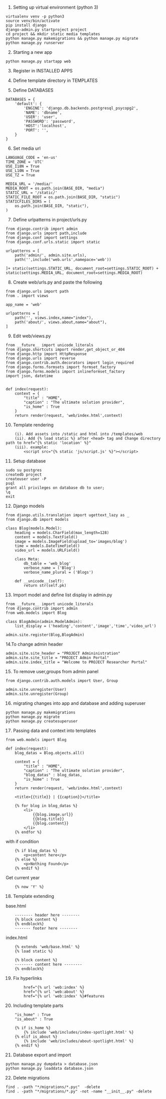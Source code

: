 1. Setting up virtual environment (python 3)
```
virtualenv venv -p python3
source venv/bin/activate
pip install django
django-admin.py startproject project
cd project && mkdir static media templates
python manage.py makemigrations && python manage.py migrate
python manage.py runserver
```
2. Starting a new app
```
python manage.py startapp web
```
3. Register in INSTALLED APPS

4. Define template directory in TEMPLATES

5. Define DATABASES
```
DATABASES = {
    'default': {
        'ENGINE': 'django.db.backends.postgresql_psycopg2',
        'NAME': 'dbname',
        'USER': 'user',
        'PASSWORD': 'password',
        'HOST':'localhost',
        'PORT': '',
    }
}
```
6. Set media url

```
LANGUAGE_CODE = 'en-us'
TIME_ZONE = 'UTC'
USE_I18N = True
USE_L10N = True
USE_TZ = True

MEDIA_URL = '/media/'
MEDIA_ROOT = os.path.join(BASE_DIR, "media")
STATIC_URL = '/static/'
STATIC_FILE_ROOT = os.path.join(BASE_DIR, "static")
STATICFILES_DIRS = (
    os.path.join(BASE_DIR, "static"),
)
```
7. Define urlpatterns in project/urls.py

```
from django.contrib import admin
from django.urls import path,include
from django.conf import settings
from django.conf.urls.static import static

urlpatterns = [
    path('admin/', admin.site.urls),
    path('',include('web.urls',namepace='web'))

]+ static(settings.STATIC_URL, document_root=settings.STATIC_ROOT) + static(settings.MEDIA_URL, document_root=settings.MEDIA_ROOT)

```
8. Create web/urls.py and paste the following
```
from django.urls import path
from . import views

app_name = 'web'

urlpatterns = [
    path('', views.index,name="index"),
    path('about/', views.about,name="about"),
]
```
9. Edit web/views.py
```
from __future__ import unicode_literals
from django.shortcuts import render,get_object_or_404
from django.http import HttpResponse
from django.urls import reverse
from django.contrib.auth.decorators import login_required
from django.forms.formsets import formset_factory
from django.forms.models import inlineformset_factory
import json, datetime


def index(request):
    context = {
        "title" : "HOME",
        "caption" : "The ultimate solution provider",
        "is_home" : True
    }
    return render(request, 'web/index.html',context)

```

10. Template rendering
```
    (i). Add assets into /static and html into /templates/web
    (ii). Add {% load static %} after <head> tag and Change directory path to href="{% static 'location' %}"
    (iii). example:
        <script src="{% static 'js/script.js' %}"></script>
```
11. Setup database
```
sudo su postgres
createdb project
createuser user -P
psql
grant all privileges on database db to user;
\q
exit
```

12. Django models
```
from django.utils.translation import ugettext_lazy as _
from django.db import models

class Blog(models.Model):
    heading = models.CharField(max_length=128)
    content = models.TextField()
    image = models.ImageField(upload_to='images/blog')
    time = models.DateTimeField()
    video_url = models.URLField()

    class Meta:
        db_table = 'web_blog'
        verbose_name = ('Blog')
        verbose_name_plural = ('Blogs')

    def __unicode__(self):
        return str(self.pk)
```

13. Import model and define list display in admin.py
```
from __future__ import unicode_literals
from django.contrib import admin
from web.models import Blog

class BlogAdmin(admin.ModelAdmin):
    list_display = ('heading','content','image','time','video_url')

admin.site.register(Blog,BlogAdmin)
```
14.To change admin header
```
admin.site.site_header = "PROJECT Admininistration"
admin.site.site_title = "PROJECT Admin Portal"
admin.site.index_title = "Welcome to PROJECT Researcher Portal"
```
15. To remove user,groups from admin panel
```
from django.contrib.auth.models import User, Group

admin.site.unregister(User)
admin.site.unregister(Group)

```
16. migrating changes into app and database and adding superuser
```
python manage.py makemigrations
python manage.py migrate
python manage.py createsuperuser
```
17. Passing data and context into templates
```
from web.models import Blog

def index(request):
    blog_datas = Blog.objects.all()

    context = {
        "title" : "HOME",
        "caption" : "The ultimate solution provider",
        "blog_datas" : blog_datas,
        "is_home" : True
    }
    return render(request, 'web/index.html',context)
```

```
	<title>{{title}} | {{caption}}</title>

    {% for blog in blog_datas %}
        <li>
            {{blog.image.url}}
            {{blog.title}}
            {{blog.content}}
        </li>
    {% endfor %}
```
with if condition
```
    {% if blog_datas %}
        <p>content here</p>
    {% else %}
        <p>Nothing Found</p>
    {% endif %}
```
Get current year
```
    {% now 'Y' %}
```
18. Template extending

base.html
```
    -------- header here --------
    {% block content %}
    {% endblock%}
    ------- footer here --------
```
index.html
```
    {% extends 'web/base.html' %}
    {% load static %}

    {% block content %}
    -------- content here --------
    {% endblock%}
```
19. Fix hyperlinks
```
        href="{% url 'web:index' %}
        href="{% url 'web:about' %}
        href="{% url 'web:index' %}#features
```
20. Including template parts
```
    "is_home" : True
    "is_about" : True
```
```
    {% if is_home %}
        {% include 'web/includes/index-spotlight.html' %}
    {% elif is_about %}
        {% include 'web/includes/about-spotlight.html' %}
    {% endif %}
```
21. Database export and import
```
python manage.py dumpdata > database.json
python manage.py loaddata database.json
```
22. Delete migrations
```
find . -path "*/migrations/*.pyc"  -delete
find . -path "*/migrations/*.py" -not -name "__init__.py" -delete
```

